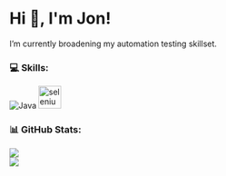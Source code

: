 <h1 align="left">Hi 👋, I'm Jon!</h1>
 I’m currently broadening my automation testing skillset.
 
### 💻 Skills:
![Java](https://img.shields.io/badge/java-%23ED8B00.svg?style=for-the-badge&logo=openjdk&logoColor=white)  <a href="https://www.selenium.dev" target="_blank" rel="noreferrer"> <img src="https://raw.githubusercontent.com/detain/svg-logos/780f25886640cef088af994181646db2f6b1a3f8/svg/selenium-logo.svg" alt="selenium" width="40" height="40"/> </a> </p>

### 📊 GitHub Stats:
![](https://github-readme-stats.vercel.app/api?username=romrobillos&theme=blue_navy&hide_border=true&include_all_commits=false&count_private=false)<br/>
![](https://github-readme-streak-stats.herokuapp.com/?user=chibirom&theme=blue_navy&hide_border=true)<br/>
